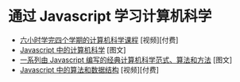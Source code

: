 # 通过 Javascript 学习计算机科学

* [六小时学完四个学期的计算机科学课程](https://frontendmasters.com/workshops/computer-science/) [视频][付费]
* [Javascript 中的计算机科学](https://github.com/davidshariff/computer-science) [图文]
* [一系列由 Javascript 编写的经典计算机科学范式、算法和方法](https://github.com/nzakas/computer-science-in-javascript) [图文]
* [Javascript 中的算法和数据结构](https://frontendmasters.com/workshops/algorithms-data-structures-js/) [视频][付费]
